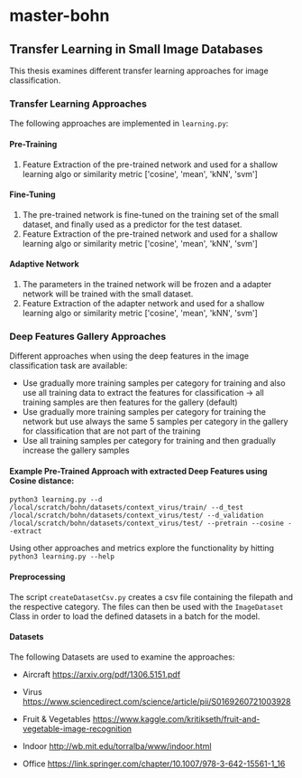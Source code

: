 # master-bohn

## Transfer Learning in Small Image Databases

This thesis examines different transfer learning approaches for image classification.

### Transfer Learning Approaches

The following approaches are implemented in `learning.py`:

#### Pre-Training
  1. Feature Extraction of the pre-trained network and used for a shallow learning algo or similarity metric ['cosine', 'mean', 'kNN', 'svm']
#### Fine-Tuning
  1. The pre-trained network is fine-tuned on the training set of the small dataset, and finally used as a predictor for the test dataset.
  2. Feature Extraction of the pre-trained network and used for a shallow learning algo or similarity metric ['cosine', 'mean', 'kNN', 'svm']
#### Adaptive Network
  1. The parameters in the trained network will be frozen and a adapter network will be trained with the small dataset.
  2. Feature Extraction of the adapter network and used for a shallow learning algo or similarity metric ['cosine', 'mean', 'kNN', 'svm']

### Deep Features Gallery Approaches
Different approaches when using the deep features in the image classification task are available:
- Use gradually more training samples per category for training and also use all training data to extract the features for classification → all training samples are then features for the gallery (default)
- Use gradually more training samples per category for training the network but use always the same 5 samples per category in the gallery for classification that are not part of the training
- Use all training samples per category for training and then gradually increase the gallery samples

#### Example Pre-Trained Approach with extracted Deep Features using Cosine distance:

```
python3 learning.py --d /local/scratch/bohn/datasets/context_virus/train/ --d_test /local/scratch/bohn/datasets/context_virus/test/ --d_validation /local/scratch/bohn/datasets/context_virus/test/ --pretrain --cosine --extract
```

Using other approaches and metrics explore the functionality by hitting ```python3 learning.py --help```

#### Preprocessing

The script `createDatasetCsv.py` creates a csv file containing the filepath and the respective category. The files can then be used with the `ImageDataset` Class in order to load the defined datasets in a batch for the model.

#### Datasets

The following Datasets are used to examine the approaches:
- Aircraft https://arxiv.org/pdf/1306.5151.pdf

- Virus https://www.sciencedirect.com/science/article/pii/S0169260721003928

- Fruit & Vegetables https://www.kaggle.com/kritikseth/fruit-and-vegetable-image-recognition

- Indoor http://wb.mit.edu/torralba/www/indoor.html

- Office https://link.springer.com/chapter/10.1007/978-3-642-15561-1_16




